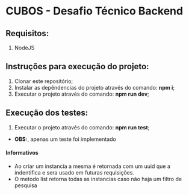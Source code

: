 # CUBOS - Desafio Técnico Backend

## Requisitos:

1. NodeJS

## Instruções para execução do projeto:

1. Clonar este repositório;
2. Instalar as depêndencias do projeto através do comando: **npm i**;
3. Executar o projeto através do comando: **npm run dev**;

## Execução dos testes:

1. Executar o projeto através do comando: **npm run test**;

* **OBS:**, apenas um teste foi implementado 

#### Informativos

* Ao criar um instancia a mesma é retornada com um uuid que a indentifica e sera usado em futuras requisições.
* O metodo list retorna todas as instancias caso não haja um filtro de pesquisa
